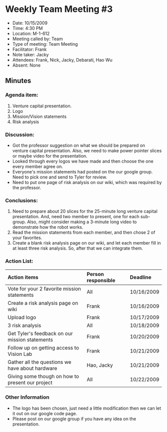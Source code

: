# Weekly Team Meeting #3 #
  * Date: 10/15/2009
  * Time: 4:30 PM
  * Location: M-1-612
  * Meeting called by:	Team
  * Type of meeting:	Team Meeting
  * Facilitator: Frank
  * Note taker: Jacky
  * Attendees: Frank, Nick, Jacky, Debarati, Hao Wu
  * Absent: None

## **Minutes** ##

### Agenda item: ###
  1. Venture capital presentation.
  1. Logo
  1. Mission/Vision statements
  1. Risk analysis

### Discussion: ###
  * Got the professor suggestion on what we should be prepared on venture capital presentation. Also, we need to make power pointer slices or maybe video for the presentation.
  * Looked through every logos we have made and then choose the one every member agree on.
  * Everyone's mission statements had posted on the our google group. Need to pick one and send to Tyler for review.
  * Need to put one page of risk analysis on our wiki, which was required by the professor.
### Conclusions: ###
  1. Need to prepare about 20 slices for the 25-minute long venture capital presentation. And, need two member to present, one for each sub-group. Also, might consider making a 3-minute long video to demonstrate how the robot works.
  1. Read the mission statements from each member, and then chose 2 of your favorites.
  1. Create a blank risk analysis page on our wiki, and let each member fill in at least three risk analysis. So, after that we can integrate them.
### Action List: ###
| **Action items** | **Person responsible** | **Deadline** |
|:-----------------|:-----------------------|:-------------|
|Vote for your 2 favorite mission statements | All	                   |10/16/2009    |
|Create a risk analysis page on wiki |Frank	                  |10/16/2009    |
|Upload logo       |Frank	                  |10/17/2009    |
|3 risk analysis	  | All 	                  |10/18/2009    |
|Get Tyler's feedback on our mission statements |Frank	                  |10/20/2009    |
|Follow up on getting access to Vision Lab | Frank	                 |10/21/2009    |
|Gather all the questions we have about hardware | Hao, Jacky             | 10/21/2009   |
|Giving some though on how to present our project | All                    | 10/22/2009   |

### Other Information ###
  * The logo has been chosen, just need a little modification then we can let it out on our google code page.
  * Please post on our google group if you have any idea on the presentation.